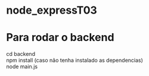 # node_expressT03

# Para rodar o backend
cd backend <br>
npm install (caso não tenha instalado as dependencias) <br>
node main.js <br>
